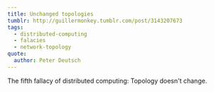 ```yaml
---
title: Unchanged topologies
tumblr: http://guillermonkey.tumblr.com/post/3143207673
tags:
  - distributed-computing
  - falacies
  - network-topology
quote:
  author: Peter Deutsch
---
```


The fifth fallacy of distributed computing: Topology doesn't change.
